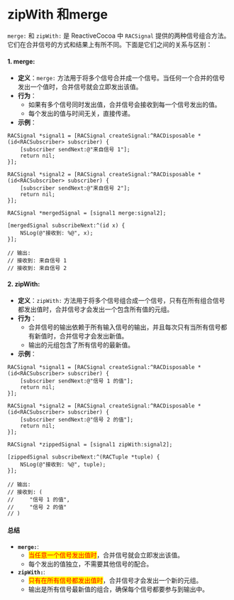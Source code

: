 # zipWith 和merge

`merge:` 和 `zipWith:` 是 ReactiveCocoa 中 `RACSignal` 提供的两种信号组合方法。它们在合并信号的方式和结果上有所不同。下面是它们之间的关系与区别：

#### 1. **merge:**

* **定义**：`merge:` 方法用于将多个信号合并成一个信号。当任何一个合并的信号发出一个值时，合并信号就会立即发出该值。
* **行为**：
  * 如果有多个信号同时发出值，合并信号会接收到每一个信号发出的值。
  * 每个发出的值与时间无关，直接传递。
* **示例**：

```objc
RACSignal *signal1 = [RACSignal createSignal:^RACDisposable *(id<RACSubscriber> subscriber) {
    [subscriber sendNext:@"来自信号 1"];
    return nil;
}];

RACSignal *signal2 = [RACSignal createSignal:^RACDisposable *(id<RACSubscriber> subscriber) {
    [subscriber sendNext:@"来自信号 2"];
    return nil;
}];

RACSignal *mergedSignal = [signal1 merge:signal2];

[mergedSignal subscribeNext:^(id x) {
    NSLog(@"接收到: %@", x);
}];

// 输出:
// 接收到: 来自信号 1
// 接收到: 来自信号 2
```

#### 2. **zipWith:**

* **定义**：`zipWith:` 方法用于将多个信号组合成一个信号，只有在所有组合信号都发出值时，合并信号才会发出一个包含所有值的元组。
* **行为**：
  * 合并信号的输出依赖于所有输入信号的输出，并且每次只有当所有信号都有新值时，合并信号才会发出新值。
  * 输出的元组包含了所有信号的最新值。
* **示例**：

```objc
RACSignal *signal1 = [RACSignal createSignal:^RACDisposable *(id<RACSubscriber> subscriber) {
    [subscriber sendNext:@"信号 1 的值"];
    return nil;
}];

RACSignal *signal2 = [RACSignal createSignal:^RACDisposable *(id<RACSubscriber> subscriber) {
    [subscriber sendNext:@"信号 2 的值"];
    return nil;
}];

RACSignal *zippedSignal = [signal1 zipWith:signal2];

[zippedSignal subscribeNext:^(RACTuple *tuple) {
    NSLog(@"接收到: %@", tuple);
}];

// 输出:
// 接收到: (
//     "信号 1 的值",
//     "信号 2 的值"
// )
```

#### 总结

* **`merge:`**:
  * <mark style="color:red;">当任意一个信号发出值时</mark>，合并信号就会立即发出该值。
  * 每个发出的值独立，不需要其他信号的配合。
* **`zipWith:`**:
  * <mark style="color:red;">只有在所有信号都发出值时</mark>，合并信号才会发出一个新的元组。
  * 输出是所有信号最新值的组合，确保每个信号都要参与到输出中。

